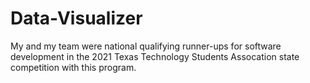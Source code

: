 # Data-Visualizer
My and my team were national qualifying runner-ups for software development in the 2021 Texas Technology Students Assocation state competition with this program.

